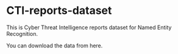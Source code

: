 # CTI-reports-dataset

This is Cyber Threat Intelligence reports dataset for Named Entity Recognition.

You can download the data from here.
